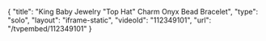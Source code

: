{
    "title": "King Baby Jewelry \"Top Hat\" Charm Onyx Bead Bracelet",
    "type": "solo",
    "layout": "iframe-static",
    "videoId": "112349101",
    "url": "\/tvpembed\/112349101"
}